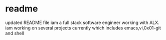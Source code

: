 # readme

updated README file iam a full stack software engineer working with ALX.
iam working on several projects currently which includes emacs,vi,0x01-git and shell



